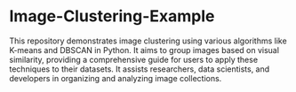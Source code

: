 # Image-Clustering-Example
 This repository demonstrates image clustering using various algorithms like K-means and DBSCAN in Python. It aims to group images based on visual similarity, providing a comprehensive guide for users to apply these techniques to their datasets. It assists researchers, data scientists, and developers in organizing and analyzing image collections.
